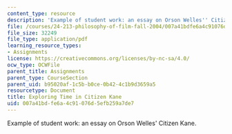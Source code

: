 ```yaml
---
content_type: resource
description: 'Example of student work: an essay on Orson Welles'' Citizen Kane.'
file: /courses/24-213-philosophy-of-film-fall-2004/007a41bdfe6a4c91076d5efb259a7de7_citizen_kane_ppr.pdf
file_size: 32249
file_type: application/pdf
learning_resource_types:
- Assignments
license: https://creativecommons.org/licenses/by-nc-sa/4.0/
ocw_type: OCWFile
parent_title: Assignments
parent_type: CourseSection
parent_uid: b95020af-1c5b-b0ce-0b42-4c1b9d3659a5
resourcetype: Document
title: Exploring Time in Citizen Kane
uid: 007a41bd-fe6a-4c91-076d-5efb259a7de7
---
```

Example of student work: an essay on Orson Welles' Citizen Kane.